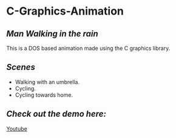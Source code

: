 # C-Graphics-Animation

## *Man Walking in the rain*

 This is a DOS based animation made using the C graphics library.


## *Scenes*

- Walking with an umbrella. 
- Cycling. 
- Cycling towards home. 

## *Check out the demo here:* 

[Youtube](https://www.youtube.com/watch?v=NRj9Vks7F1A&t=1s)

